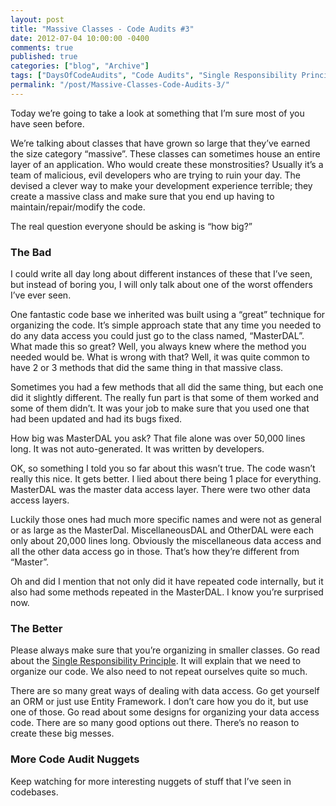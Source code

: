 ```yaml
---
layout: post
title: "Massive Classes - Code Audits #3"
date: 2012-07-04 10:00:00 -0400
comments: true
published: true
categories: ["blog", "Archive"]
tags: ["DaysOfCodeAudits", "Code Audits", "Single Responsibility Principle"]
permalink: "/post/Massive-Classes-Code-Audits-3/"
---
```

<!-- more -->



<p>Today we’re going to take a look at something that I’m sure most of you have seen before. </p>  <p>We’re talking about classes that have grown so large that they’ve earned the size category “massive”. These classes can sometimes house an entire layer of an application. Who would create these monstrosities? Usually it’s a team of malicious, evil developers who are trying to ruin your day. The devised a clever way to make your development experience terrible; they create a massive class and make sure that you end up having to maintain/repair/modify the code.</p>  <p>The real question everyone should be asking is “how big?”</p>  <h3>The Bad</h3>  <p>I could write all day long about different instances of these that I’ve seen, but instead of boring you, I will only talk about one of the worst offenders I’ve ever seen.</p>  <p>One fantastic code base we inherited was built using a “great” technique for organizing the code. It’s simple approach state that any time you needed to do any data access you could just go to the class named, “MasterDAL”. What made this so great? Well, you always knew where the method you needed would be. What is wrong with that? Well, it was quite common to have 2 or 3 methods that did the same thing in that massive class.</p>  <p>Sometimes you had a few methods that all did the same thing, but each one did it slightly different. The really fun part is that some of them worked and some of them didn’t. It was your job to make sure that you used one that had been updated and had its bugs fixed.</p>  <p>How big was MasterDAL you ask? That file alone was over 50,000 lines long. It was not auto-generated. It was written by developers.</p>  <p>OK, so something I told you so far about this wasn’t true. The code wasn’t really this nice. It gets better. I lied about there being 1 place for everything. MasterDAL was the master data access layer. There were two other data access layers. </p>  <p>Luckily those ones had much more specific names and were not as general or as large as the MasterDal. MiscellaneousDAL and OtherDAL were each only about 20,000 lines long. Obviously the miscellaneous data access and all the other data access go in those. That’s how they’re different from “Master”.</p>  <p>Oh and did I mention that not only did it have repeated code internally, but it also had some methods repeated in the MasterDAL. I know you’re surprised now.</p>  <h3>The Better</h3>  <p>Please always make sure that you’re organizing in smaller classes. Go read about the <a href="http://en.wikipedia.org/wiki/Single_responsibility_principle" target="_blank">Single Responsibility Principle</a>. It will explain that we need to organize our code. We also need to not repeat ourselves quite so much.</p>  <p>There are so many great ways of dealing with data access. Go get yourself an ORM or just use Entity Framework. I don’t care how you do it, but use one of those. Go read about some designs for organizing your data access code. There are so many good options out there. There’s no reason to create these big messes. </p>  <h3>More Code Audit Nuggets</h3>  <p>Keep watching for more interesting nuggets of stuff that I’ve seen in codebases.</p>

